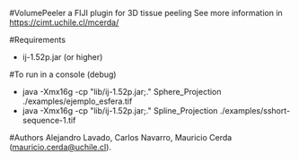 #VolumePeeler a FIJI plugin for 3D tissue peeling
See more information in https://cimt.uchile.cl/mcerda/

#Requirements
* ij-1.52p.jar (or higher)

#To run in a console (debug)
* java -Xmx16g -cp "lib/ij-1.52p.jar;." Sphere_Projection ./examples/ejemplo_esfera.tif
* java -Xmx16g -cp "lib/ij-1.52p.jar;." Spline_Projection ./examples/sshort-sequence-1.tif

#Authors
Alejandro Lavado, Carlos Navarro, Mauricio Cerda (mauricio.cerda@uchile.cl).
